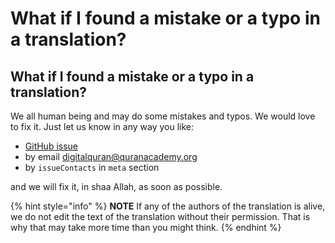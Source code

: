 # What if I found a mistake or a typo in a translation?

## What if I found a mistake or a typo in a translation?

We all human being and may do some mistakes and typos. We would love to fix it. Just let us know in any way you like:

* [GitHub issue](https://github.com/quranacademy/digital-quran-docs/issues)
* by email [digitalquran@quranacademy.org](mailto:digitalquran@quranacademy.org) 
* by `issueContacts` in `meta` section

and we will fix it, in shaa Allah, as soon as possible.

{% hint style="info" %}
**NOTE** If any of the authors of the translation is alive, we do not edit the text of the translation without their permission. That is why that may take more time than you might think.
{% endhint %}


